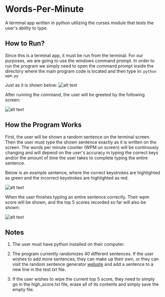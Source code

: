 # Words-Per-Minute
A terminal app written in python utilizing the curses module that tests the user's ability to type. 

## How to Run?

Since this is a terminal app, it must be run from the terminal. For our purposes, we are going to use the windows command prompt. 
In order to run the program we simply need to open the command prompt inside the directory where the main program code is located and then type in:
```python wpm.py```

Just as it is shown below:
![alt text](screenshots/command.png "Command")


After running the command, the user will be greeted by the following screen:

![alt text](screenshots/greeting.png "greeting")



## How the Program Works


First, the user will be shown a random sentence on the terminal screen. Then the user must type the shown sentence exactly as it is written on the screen.
The words per minute counter (WPM on screen) will be continously changing and will depend on the user's accuracy in typing the correct keys and/or the amount of time the
user takes to complete typing the entire sentence. 


Below is an example sentence, where the correct keystrokes are highlighted as green and the incorrect keystrokes are highlighted as red.

![alt text](screenshots/demo2.png "Demo")





When the user finishes typiing an entire sentence correctly. Their wpm score will be shown, and the top 5 scores recorded so far will also be shown:

![alt text](screenshots/complete.png "Complete")


## Notes

1) The user must have python installed on their computer.

2) The program currently randomizes 40 different sentences. If the user wishes to add more sentences, they can make up their own, or they can visit the random sentence generator [website](https://randomwordgenerator.com/sentence.php) and add a sentence to a new line in the test.txt file. 

3) If the user wishes to wipe the current top 5 score, they need to simply go in the high_score.txt file, erase all of its contents and simply save the empty file. 

